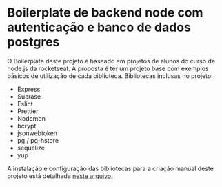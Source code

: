 # Boilerplate de backend node com autenticação e banco de dados postgres

O Boilerplate deste projeto é baseado em projetos de alunos do curso de node.js da rocketseat.
A proposta é ter um projeto base com exemplos básicos de utilização de cada biblioteca.
Bibliotecas inclusas no projeto:
  - Express
  - Sucrase
  - Eslint
  - Prettier
  - Nodemon
  - bcrypt
  - jsonwebtoken
  - pg / pg-hstore
  - sequelize
  - yup

A instalação e configuração das bibliotecas para a criação manual deste projeto está detalhada [neste arquivo.](https://docs.google.com/document/d/1fauzmP_qp01iS92rHyuR7UPeDue9HHM_SQUsbtkoPpY/edit?usp=sharing)
